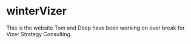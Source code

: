 # winterVizer
This is the website Tom and Deep have been working on over break for Vizer Strategy Consulting.
